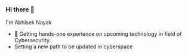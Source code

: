 ### Hi there 👋
I'm Abhisek Nayak

- 🔭 Getting hands-one experience on upcoming technology in field of Cybersecurity.
- Setting a new path to be updated in cyberspace  
